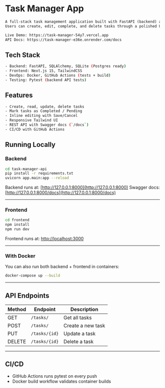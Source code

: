 # Task Manager App 

````markdown
A full-stack task management application built with FastAPI (backend) and Next.js (frontend).  
Users can create, edit, complete, and delete tasks through a polished UI backed by a RESTful API.

Live Demo: https://task-manager-54y7.vercel.app
API Docs: https://task-manager-e36e.onrender.com/docs

````

## Tech Stack
```bash
- Backend: FastAPI, SQLAlchemy, SQLite (Postgres ready)  
- Frontend: Next.js 15, TailwindCSS  
- DevOps: Docker, GitHub Actions (tests + build)  
- Testing: Pytest (backend API tests)  
```

## Features
```bash
- Create, read, update, delete tasks  
- Mark tasks as Completed / Pending  
- Inline editing with Save/Cancel  
- Responsive Tailwind UI  
- REST API with Swagger docs (`/docs`)  
- CI/CD with GitHub Actions  
```

## Running Locally
### Backend
```bash
cd task-manager-api
pip install -r requirements.txt
uvicorn app.main:app --reload
```

Backend runs at: [http://127.0.0.1:8000](http://127.0.0.1:8000)
Swagger docs: [http://127.0.0.1:8000/docs](http://127.0.0.1:8000/docs)

---

### Frontend

```bash
cd frontend
npm install
npm run dev
```

Frontend runs at: [http://localhost:3000](http://localhost:3000)

---

### With Docker

You can also run both backend + frontend in containers:

```bash
docker-compose up --build
```

---

## API Endpoints

| Method | Endpoint      | Description       |
| ------ | ------------- | ----------------- |
| GET    | `/tasks/`     | Get all tasks     |
| POST   | `/tasks/`     | Create a new task |
| PUT    | `/tasks/{id}` | Update a task     |
| DELETE | `/tasks/{id}` | Delete a task     |

---

## CI/CD

* GitHub Actions runs pytest on every push
* Docker build workflow validates container builds

```
